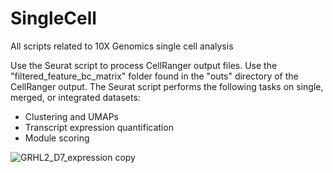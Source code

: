 # SingleCell
All scripts related to 10X Genomics single cell analysis

Use the Seurat script to process CellRanger output files. Use the "filtered_feature_bc_matrix" folder found in the "outs" directory of the CellRanger output.
The Seurat script performs the following tasks on single, merged, or integrated datasets:
- Clustering and UMAPs
- Transcript expression quantification
- Module scoring


![GRHL2_D7_expression copy](https://user-images.githubusercontent.com/90862478/134574891-45f0b4b0-1607-4b8c-8a06-24eecaa3ad15.png)
